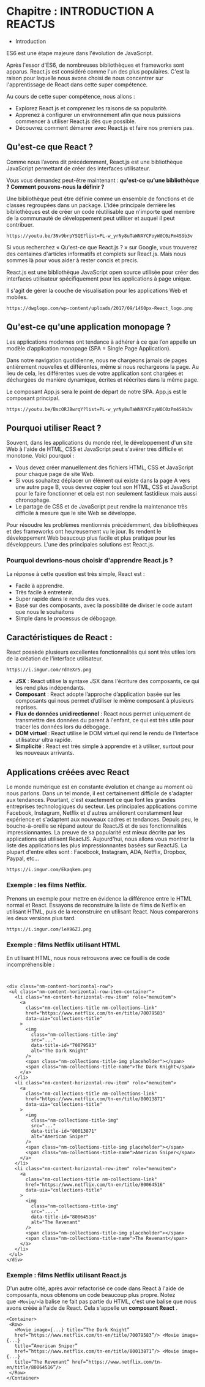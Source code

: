 # **Chapitre : INTRODUCTION A REACTJS**

* Introduction

ES6 est une étape majeure dans l'évolution de JavaScript.

Après l'essor d'ES6, de nombreuses bibliothèques et frameworks sont apparus. React.js est considéré comme l'un des plus populaires.
C'est la raison pour laquelle nous avons choisi de nous concentrer sur l'apprentissage de React dans cette super compétence.

Au cours de cette super compétence, nous allons :

* Explorez React.js et comprenez les raisons de sa popularité.
* Apprenez à configurer un environnement afin que nous puissions commencer à utiliser React.js dès que possible.
* Découvrez comment démarrer avec React.js et faire nos premiers pas.

## Qu'est-ce que React ?

Comme nous l’avons dit précédemment, React.js est une bibliothèque JavaScript permettant de créer des interfaces utilisateur.

Vous vous demandez peut-être maintenant : **qu'est-ce qu'une bibliothèque ? Comment pouvons-nous la définir ?**

Une bibliothèque peut être définie comme un ensemble de fonctions et de classes regroupées dans un package.
L'idée principale derrière les bibliothèques est de créer un code réutilisable que n'importe quel membre de la communauté de développement peut utiliser et auquel il peut contribuer.

    https://youtu.be/3Nv9brpYSQE?list=PL-w_yrNy8uTaWNAYCFoyW0C0zPm4S9b3v

Si vous recherchez « Qu'est-ce que React.js ? » sur Google, vous trouverez des centaines d'articles informatifs et complets sur React.js. Mais nous sommes là pour vous aider à rester concis et precis.

React.js est une bibliothèque JavaScript open source utilisée pour créer des interfaces utilisateur spécifiquement pour les applications à page unique.

Il s'agit de gérer la couche de visualisation pour les applications Web et mobiles.

    https://dwglogo.com/wp-content/uploads/2017/09/1460px-React_logo.png

## Qu'est-ce qu'une application monopage ?

Les applications modernes ont tendance à adhérer à ce que l’on appelle un modèle d’application monopage (SPA = Single Page Application).

Dans notre navigation quotidienne, nous ne chargeons jamais de pages entièrement nouvelles et différentes, même si nous rechargeons la page. Au lieu de cela, les différentes vues de votre application sont chargées et déchargées de manière dynamique, écrites et réécrites dans la même page.

Le composant App.js sera le point de départ de notre SPA. App.js est le composant principal.

    https://youtu.be/BscORJBwrqY?list=PL-w_yrNy8uTaWNAYCFoyW0C0zPm4S9b3v


## Pourquoi utiliser React ?

Souvent, dans les applications du monde réel, le développement d'un site Web à l'aide de HTML, CSS et JavaScript peut s'avérer très difficile et monotone. Voici pourquoi :

* Vous devez créer manuellement des fichiers HTML, CSS et JavaScript pour chaque page de site Web.
* Si vous souhaitez déplacer un élément qui existe dans la page A vers une autre page B, vous devrez copier tout son HTML, CSS et JavaScript pour le faire fonctionner et cela est non seulement fastidieux mais aussi chronophage.
* Le partage de CSS et de JavaScript peut rendre la maintenance très difficile à mesure que le site Web se développe.

Pour résoudre les problèmes mentionnés précédemment, des bibliothèques et des frameworks ont heureusement vu le jour. Ils rendent le développement Web beaucoup plus facile et plus pratique pour les développeurs. L'une des principales solutions est React.js.


### Pourquoi devrions-nous choisir d'apprendre React.js ?

La réponse à cette question est très simple, React est :

* Facile à apprendre.
* Très facile à entretenir.
* Super rapide dans le rendu des vues.
* Basé sur des composants, avec la possibilité de diviser le code autant que nous le souhaitons
* Simple dans le processus de débogage.


## Caractéristiques de React :

React possède plusieurs excellentes fonctionnalités qui sont très utiles lors de la création de l'interface utilisateur.

    https://i.imgur.com/rdTeXr5.png


* **JSX** : React utilise la syntaxe JSX dans l'écriture des composants, ce qui les rend plus indépendants.
* **Composant** : React adopte l’approche d’application basée sur les composants qui nous permet d’utiliser le même composant à plusieurs reprises.
* **Flux de données unidirectionnel** : React nous permet uniquement de transmettre des données du parent à l'enfant, ce qui est très utile pour tracer les données lors du débogage.
* **DOM virtuel** : React utilise le DOM virtuel qui rend le rendu de l'interface utilisateur ultra rapide.
* **Simplicité** : React est très simple à apprendre et à utiliser, surtout pour les nouveaux arrivants.


## Applications créées avec React

Le monde numérique est en constante évolution et change au moment où nous parlons. Dans un tel monde, il est certainement difficile de s'adapter aux tendances. Pourtant, c'est exactement ce que font les grandes entreprises technologiques du secteur. Les
principales applications comme Facebook, Instagram, Netflix et d'autres améliorent constamment leur expérience et s'adaptent aux nouveaux cadres et tendances.
Depuis peu, le bouche-à-oreille se répand autour de ReactJS et de ses fonctionnalités impressionnantes.
La preuve de sa popularité est mieux décrite par les applications qui utilisent ReactJS. Aujourd'hui, nous allons vous montrer la liste des applications les plus impressionnantes basées sur ReactJS.
La plupart d'entre elles sont : Facebook, Instagram, ADA, Netflix, Dropbox, Paypal, etc...

    https://i.imgur.com/Ekaqkem.png


### Exemple : les films Netflix.

Prenons un exemple pour mettre en évidence la différence entre le HTML normal et React.
Essayons de reconstruire la liste de films de Netflix en utilisant HTML, puis de la reconstruire en utilisant React. Nous comparerons les deux versions plus tard.

    https://i.imgur.com/leX96ZJ.png


### Exemple : films Netflix utilisant HTML

En utilisant HTML, nous nous retrouvons avec ce fouillis de code incompréhensible :

```


<div class="nm-content-horizontal-row">
 <ul class="nm-content-horizontal-row-item-container">
   <li class="nm-content-horizontal-row-item" role="menuitem">
     <a
       class="nm-collections-title nm-collections-link"
       href="https://www.netflix.com/tn-en/title/70079583"
       data-uia="collections-title"
     >
       <img
         class="nm-collections-title-img"
         src="..."
         data-title-id="70079583"
         alt="The Dark Knight"
       />
       <span class="nm-collections-title-img placeholder"></span>
       <span class="nm-collections-title-name">The Dark Knight</span>
     </a>
   </li>
   <li class="nm-content-horizontal-row-item" role="menuitem">
     <a
       class="nm-collections-title nm-collections-link"
       href="https://www.netflix.com/tn-en/title/80013871"
       data-uia="collections-title"
     >
       <img
         class="nm-collections-title-img"
         src="..."
         data-title-id="80013871"
         alt="American Sniper"
       />
       <span class="nm-collections-title-img placeholder"></span>
       <span class="nm-collections-title-name">American Sniper</span>
     </a>
   </li>
   <li class="nm-content-horizontal-row-item" role="menuitem">
     <a
       class="nm-collections-title nm-collections-link"
       href="https://www.netflix.com/tn-en/title/80064516"
       data-uia="collections-title"
     >
       <img
         class="nm-collections-title-img"
         src="...."
         data-title-id="80064516"
         alt="The Revenant"
       />
       <span class="nm-collections-title-img placeholder"></span>
       <span class="nm-collections-title-name">The Revenant</span>
     </a>
   </li>
 </ul>
</div>
```


### Exemple : films Netflix utilisant React.js

D'un autre côté, après avoir refactorisé ce code dans React à l'aide de composants, nous obtenons un code beaucoup plus propre.
Notez que `<Movie/>`la balise ne fait pas partie du HTML, c'est une balise que nous avons créée à l'aide de React. Cela s'appelle un **composant React** .


```
<Container>
 <Row>
   <Movie image={...} title=”The Dark Knight”
   href=”https://www.netflix.com/tn-en/title/70079583”/> <Movie image={...}
   title=”American Sniper”
   href=”https://www.netflix.com/tn-en/title/80013871”/> <Movie image={...}
   title=”The Revenant” href=”https://www.netflix.com/tn-en/title/80064516”/>
 </Row>
</Container>
```
